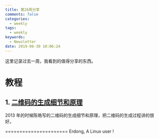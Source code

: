 ```yaml
---
title: 第26周分享
comments: false
categories:
  - weekly
tags:
  - weekly
keywords:
  - Newsletter
date: 2019-06-30 10:06:24
---
```



这里记录过去一周，我看到的值得分享的东西。
<!--more-->



# 教程

## 1. [二维码的生成细节和原理](https://coolshell.cn/articles/10590.html#jtss-tsina)

2013 年的时候陈皓写的二维码的生成细节和原理，把二维码的生成过程讲的很好。

======================
Erdong, A Linux user !
